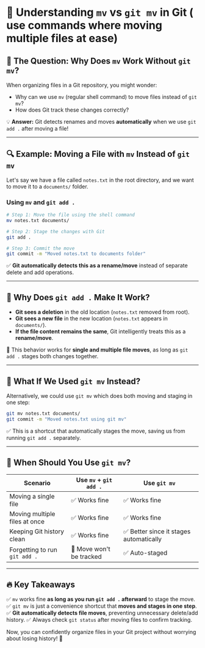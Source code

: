 # 📌 Understanding `mv` vs `git mv` in Git ( use commands where moving multiple files at ease)

## 🧐 The Question: Why Does `mv` Work Without `git mv`?
When organizing files in a Git repository, you might wonder:

- Why can we use `mv` (regular shell command) to move files instead of `git mv`?
- How does Git track these changes correctly?

💡 **Answer:** Git detects renames and moves **automatically** when we use `git add .` after moving a file!

---

## 🔍 Example: Moving a File with `mv` Instead of `git mv`
Let's say we have a file called `notes.txt` in the root directory, and we want to move it to a `documents/` folder.

### **Using `mv` and `git add .`**
```bash
# Step 1: Move the file using the shell command
mv notes.txt documents/

# Step 2: Stage the changes with Git
git add .

# Step 3: Commit the move
git commit -m "Moved notes.txt to documents folder"
```
✅ **Git automatically detects this as a rename/move** instead of separate delete and add operations.

---

## 🎯 Why Does `git add .` Make It Work?
- **Git sees a deletion** in the old location (`notes.txt` removed from root).
- **Git sees a new file** in the new location (`notes.txt` appears in `documents/`).
- **If the file content remains the same**, Git intelligently treats this as a **rename/move**.

🔹 This behavior works for **single and multiple file moves**, as long as `git add .` stages both changes together.

---

## 🔄 What If We Used `git mv` Instead?
Alternatively, we could use `git mv` which does both moving and staging in one step:
```bash
git mv notes.txt documents/
git commit -m "Moved notes.txt using git mv"
```
✅ This is a shortcut that automatically stages the move, saving us from running `git add .` separately.

---

## 🤔 When Should You Use `git mv`?
| Scenario | Use `mv` + `git add .` | Use `git mv` |
|----------|-----------------|------------|
| Moving a single file | ✅ Works fine | ✅ Works fine |
| Moving multiple files at once | ✅ Works fine | ✅ Works fine |
| Keeping Git history clean | ✅ Works fine | ✅ Better since it stages automatically |
| Forgetting to run `git add .` | 🚨 Move won't be tracked | ✅ Auto-staged |

---

## 🔥 Key Takeaways
✅ `mv` works fine **as long as you run `git add .` afterward** to stage the move.
✅ `git mv` is just a convenience shortcut that **moves and stages in one step**.
✅ **Git automatically detects file moves**, preventing unnecessary delete/add history.
✅ Always check `git status` after moving files to confirm tracking.

Now, you can confidently organize files in your Git project without worrying about losing history! 🚀

